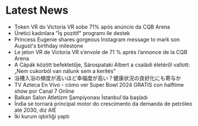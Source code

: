# Latest News
-  Token VR do Victoria VR sobe 71% após anúncio da CQB Arena
-  Üretici kadınlara "İş pozitif" programı ile destek
-  Princess Eugenie shares gorgeous Instagram message to mark son August's birthday milestone
-  Le jeton VR de Victoria VR s’envole de 71 % après l’annonce de la CQB Arena
-  A Cápák között befektetője, Sárospataki Albert a családi életéről vallott: „Nem cukorból van nálunk sem a kerítés”
-  浴槽入浴の頻度が高いほど幸福度が高い？健康状況の良好化にも寄与か
-  TV Azteca En Vivo - cómo ver Super Bowl 2024 GRATIS con halftime show por Canal 7 Online
-  Balkan Salon Atletizm Şampiyonası İstanbul'da başladı
-  Índia se tornará principal motor do crescimento da demanda de petróleo até 2030, diz AIE
-  İki kurum işbirliği yaptı
